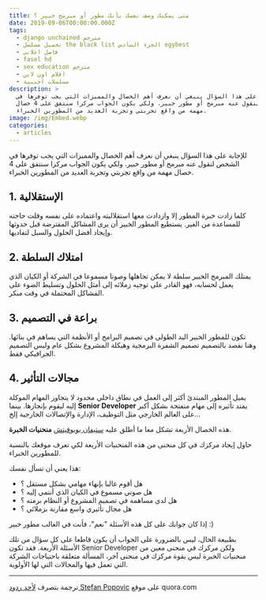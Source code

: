 ```yaml
---
title: متى يمكنك وصف نفسك بأنك مطور أو مبرمج خبير ؟
date: 2019-09-06T00:00:00.000Z
tags:
  - django unchained مترجم
  - تحميل مسلسل the black list الجزء السادس egybest
  - فاصل اعلاني
  - fasel hd
  - sex education مترجم
  - افلام اون لاين
  - مسلسلات اجنبية
description: >
  للإجابة على هذا السؤال ينبغي أن نعرف أهم الخصال والمميزات التي يجب توفرها في
  الشخص لنقول عنه مبرمج أو مطور خبير. ولكي يكون الجواب مركزا سنتفق على 4 خصال
  مهمة من واقع تجربتي وتجربة العديد من المطورين الخبراء.
image: /img/Embed.webp
categories:
  - articles
---
```

للإجابة على هذا السؤال ينبغي أن نعرف أهم الخصال والمميزات التي يجب توفرها في الشخص لنقول عنه مبرمج أو مطور خبير. ولكي يكون الجواب مركزا سنتفق على 4 خصال مهمة من واقع تجربتي وتجربة العديد من المطورين الخبراء.

## 1. الإستقلالية

كلما زادت خبرة المطور إلا وازدادت معها استقلاليته واعتماده على نفسه وقلت حاجته للمساعدة من الغير. يستطيع المطور الخبير أن يرى المشاكل المفترضة قبل حدوثها وإيجاد أفضل الحلول والسبل لتفاديها.

## 2. امتلاك السلطة

يمتلك المبرمج الخبير سلطة لا يمكن تجاهلها وصوتا مسموعا في الشركة أو الكيان الذي يعمل لحسابه، فهو القادر على توجيه زملائه إلى أمثل الحلول وتسليط الضوء على المشاكل المحتملة في وقت مبكر.

## 3. براعة في التصميم

تكون للمطور الخبير اليد الطولى في تصميم البرامج أو الأنظمة التي يساهم في بنائها. وهنا نقصد بالتصميم تصميم الشفرة البرمجية وهيكلة المشروع بشكل عام وليس التصميم الجرافيكي فقط.

## 4. مجالات التأثير

يميل المطور المبتدئ أكثر إلى العمل في نطاق داخلي محدود لا يتجاوز المهام الموكلة إليه ليقوم بإنجازها. بينما **Senior Developer** يمتد تأثيره إلى مهام منفتحة بشكل أكبر على العالم الخارجي مثل التوظيف، الإدارة والإتصالات الخارجية إلخ...

هذه الخصال الأربعة تشكل معا ما أطلق عليه [ستيفان بوبوفيتش](https://www.stevanpopovic.com/arcs-of-seniority/) **منحنيات الخبرة**.

حاول إيجاد مركزك في كل منحنى من هذه المنحنيات الأربعة لكي تعرف موقعك بالنسبة للمطورين الخبراء.

هذا يعني أن تسأل نفسك:

* هل أقوم غالبا بإنهاء مهامي بشكل مستقل ؟
* هل صوتي مسموع في الكيان الذي أنتمي إليه ؟
* هل لدي مساهمة في تصميم المشروع أو النظام برمته ؟
* هل مجال تأثيري واسع مقارنة بزملائي ؟

إذا كان جوابك على كل هذه الأسئلة "نعم"، فأنت في الغالب مطور خبير :)

بطبيعة الحال، ليس بالضرورة على الجواب أن يكون قاطعا على كل سؤال من تلك الأسئلة الأربعة. فقد تكون Senior Developer ولكن مركزك في منحنى معين من منحنيات الخبرة ليس بقوة مركزك في منحنى آخر، المسألة متعلقة باحتياجات الشركة التي تعمل فيها والمجالات التي لها الأولوية.

- - -

ترجمة بتصرف [لأحد ردود Stefan Popovic](https://www.quora.com/When-can-I-start-calling-myself-a-senior-developer) على موقع quora.com
